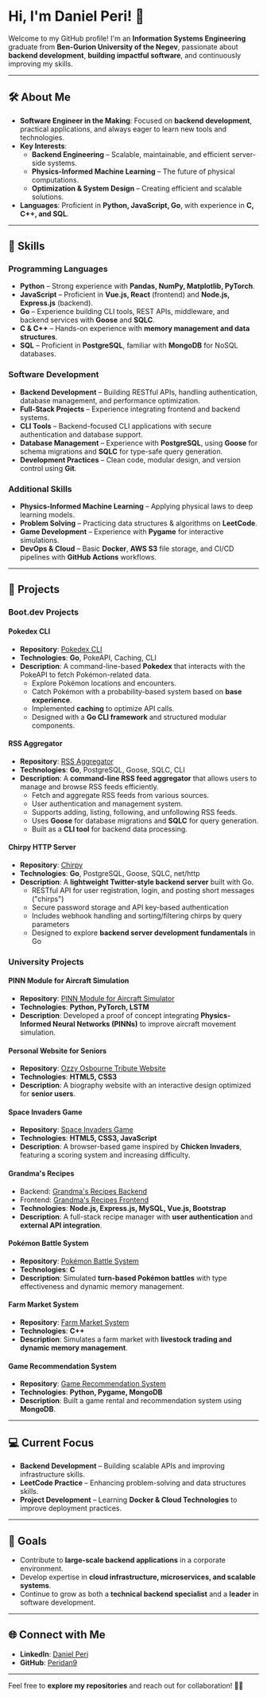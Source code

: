 # **Hi, I'm Daniel Peri!** 👋  

Welcome to my GitHub profile! I'm an **Information Systems Engineering** graduate from **Ben-Gurion University of the Negev**, passionate about **backend development**, **building impactful software**, and continuously improving my skills.  

---

## **🛠️ About Me**  

- **Software Engineer in the Making**: Focused on **backend development**, practical applications, and always eager to learn new tools and technologies.  
- **Key Interests**:  
  - **Backend Engineering** – Scalable, maintainable, and efficient server-side systems.  
  - **Physics-Informed Machine Learning** – The future of physical computations.  
  - **Optimization & System Design** – Creating efficient and scalable solutions.  
- **Languages**: Proficient in **Python, JavaScript, Go**, with experience in **C, C++, and SQL**.  

---

## **🌟 Skills**  

### Programming Languages
- **Python** – Strong experience with **Pandas, NumPy, Matplotlib, PyTorch**.  
- **JavaScript** – Proficient in **Vue.js, React** (frontend) and **Node.js, Express.js** (backend).  
- **Go** – Experience building CLI tools, REST APIs, middleware, and backend services with **Goose** and **SQLC**.  
- **C & C++** – Hands-on experience with **memory management and data structures**.  
- **SQL** – Proficient in **PostgreSQL**, familiar with **MongoDB** for NoSQL databases.  

### Software Development
- **Backend Development** – Building RESTful APIs, handling authentication, database management, and performance optimization.  
- **Full-Stack Projects** – Experience integrating frontend and backend systems.  
- **CLI Tools** – Backend-focused CLI applications with secure authentication and database support.  
- **Database Management** – Experience with **PostgreSQL**, using **Goose** for schema migrations and **SQLC** for type-safe query generation.  
- **Development Practices** – Clean code, modular design, and version control using **Git**.  

### Additional Skills
- **Physics-Informed Machine Learning** – Applying physical laws to deep learning models.  
- **Problem Solving** – Practicing data structures & algorithms on **LeetCode**.  
- **Game Development** – Experience with **Pygame** for interactive simulations.  
- **DevOps & Cloud** – Basic **Docker**, **AWS S3** file storage, and CI/CD pipelines with **GitHub Actions** workflows.  

---

## **📂 Projects**  

### **Boot.dev Projects**  
#### **Pokedex CLI**  
- **Repository**: [Pokedex CLI](https://github.com/Peridan9/Pokedex)  
- **Technologies**: **Go**, PokeAPI, Caching, CLI  
- **Description**: A command-line-based **Pokedex** that interacts with the PokeAPI to fetch Pokémon-related data.  
  - Explore Pokémon locations and encounters.  
  - Catch Pokémon with a probability-based system based on **base experience**.  
  - Implemented **caching** to optimize API calls.  
  - Designed with a **Go CLI framework** and structured modular components.  

#### **RSS Aggregator**  
- **Repository**: [RSS Aggregator](https://github.com/Peridan9/RSS-Aggregator)  
- **Technologies**: **Go**, PostgreSQL, Goose, SQLC, CLI  
- **Description**: A **command-line RSS feed aggregator** that allows users to manage and browse RSS feeds efficiently.  
  - Fetch and aggregate RSS feeds from various sources.  
  - User authentication and management system.  
  - Supports adding, listing, following, and unfollowing RSS feeds.  
  - Uses **Goose** for database migrations and **SQLC** for query generation.  
  - Built as a **CLI tool** for backend data processing.  

#### **Chirpy HTTP Server**  
- **Repository**: [Chirpy](https://github.com/Peridan9/learn-http-server)  
- **Technologies**: **Go**, PostgreSQL, Goose, SQLC, net/http  
- **Description**: A **lightweight Twitter-style backend server** built with Go.  
  - RESTful API for user registration, login, and posting short messages ("chirps")  
  - Secure password storage and API key-based authentication  
  - Includes webhook handling and sorting/filtering chirps by query parameters  
  - Designed to explore **backend server development fundamentals** in Go  

### **University Projects**  

#### **PINN Module for Aircraft Simulation**  
- **Repository**: [PINN Module for Aircraft Simulator](https://github.com/Peridan9/PINN-module-for-aircraft-simulator)  
- **Technologies**: **Python, PyTorch, LSTM**  
- **Description**: Developed a proof of concept integrating **Physics-Informed Neural Networks (PINNs)** to improve aircraft movement simulation.  

#### **Personal Website for Seniors**  
- **Repository**: [Ozzy Osbourne Tribute Website](https://github.com/Peridan9/Ozzy-Osbourne)  
- **Technologies**: **HTML5, CSS3**  
- **Description**: A biography website with an interactive design optimized for **senior users**.  

#### **Space Invaders Game**  
- **Repository**: [Space Invaders Game](https://github.com/Peridan9/SpaceShip-Game)  
- **Technologies**: **HTML5, CSS3, JavaScript**  
- **Description**: A browser-based game inspired by **Chicken Invaders**, featuring a scoring system and increasing difficulty.  

#### **Grandma's Recipes**  
- Backend: [Grandma's Recipes Backend](https://github.com/Peridan9/Grandma-s-Recipes-backend)  
- Frontend: [Grandma's Recipes Frontend](https://github.com/Peridan9/Grandma-s-Recipes-Frontend)  
- **Technologies**: **Node.js, Express.js, MySQL, Vue.js, Bootstrap**  
- **Description**: A full-stack recipe manager with **user authentication** and **external API integration**.  

#### **Pokémon Battle System**  
- **Repository**: [Pokémon Battle System](https://github.com/Peridan9/Pokemon-Battles-Management-1)  
- **Technologies**: **C**  
- **Description**: Simulated **turn-based Pokémon battles** with type effectiveness and dynamic memory management.  

#### **Farm Market System**  
- **Repository**: [Farm Market System](https://github.com/Peridan9/Farm-Market-System)  
- **Technologies**: **C++**  
- **Description**: Simulates a farm market with **livestock trading and dynamic memory management**.  

#### **Game Recommendation System**  
- **Repository**: [Game Recommendation System](https://github.com/Peridan9/Game-Recommendation-System)  
- **Technologies**: **Python, Pygame, MongoDB**  
- **Description**: Built a game rental and recommendation system using **MongoDB**.  

---

## **💻 Current Focus**  

- **Backend Development** – Building scalable APIs and improving infrastructure skills.  
- **LeetCode Practice** – Enhancing problem-solving and data structures skills.  
- **Project Development** – Learning **Docker & Cloud Technologies** to improve deployment practices.  

---

## **🎯 Goals**  

- Contribute to **large-scale backend applications** in a corporate environment.  
- Develop expertise in **cloud infrastructure, microservices, and scalable systems**.  
- Continue to grow as both a **technical backend specialist** and a **leader** in software development.  

---

## **🌐 Connect with Me**  

- **LinkedIn**: [Daniel Peri](https://www.linkedin.com/in/daniel-peri-5b0a022b1/)  
- **GitHub**: [Peridan9](https://github.com/Peridan9?tab=repositories)  

---

Feel free to **explore my repositories** and reach out for collaboration! 🚀✨
